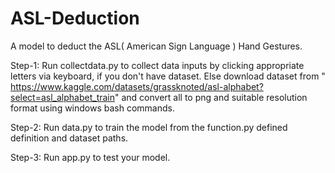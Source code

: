 # ASL-Deduction
A model to deduct the ASL( American Sign Language ) Hand Gestures.

Step-1:
  Run collectdata.py to collect data inputs by clicking appropriate letters via keyboard, if you don't have dataset.
  Else download dataset from " https://www.kaggle.com/datasets/grassknoted/asl-alphabet?select=asl_alphabet_train" and convert all to png and suitable resolution format using windows bash commands.

Step-2:
  Run data.py to train the model from the function.py defined definition and dataset paths.
  
Step-3:
  Run app.py to test your model.
